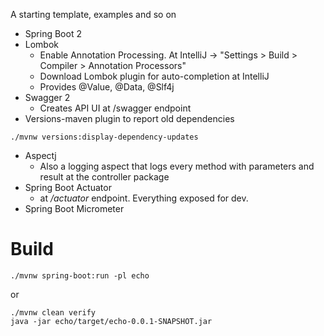 A starting template, examples and so on

- Spring Boot 2
- Lombok
  * Enable Annotation Processing. At IntelliJ -> "Settings > Build > Compiler > Annotation Processors"
  * Download Lombok plugin for auto-completion at IntelliJ
  * Provides @Value, @Data, @Slf4j
- Swagger 2
  * Creates API UI at /swagger endpoint
- Versions-maven plugin to report old dependencies
```
./mvnw versions:display-dependency-updates
```   
- Aspectj 
  * Also a logging aspect that logs every method with parameters and result at the controller package
- Spring Boot Actuator
  * at */actuator* endpoint. Everything exposed for dev.
- Spring Boot Micrometer
  
# Build
```
./mvnw spring-boot:run -pl echo
```
or
```
./mvnw clean verify
java -jar echo/target/echo-0.0.1-SNAPSHOT.jar
```

